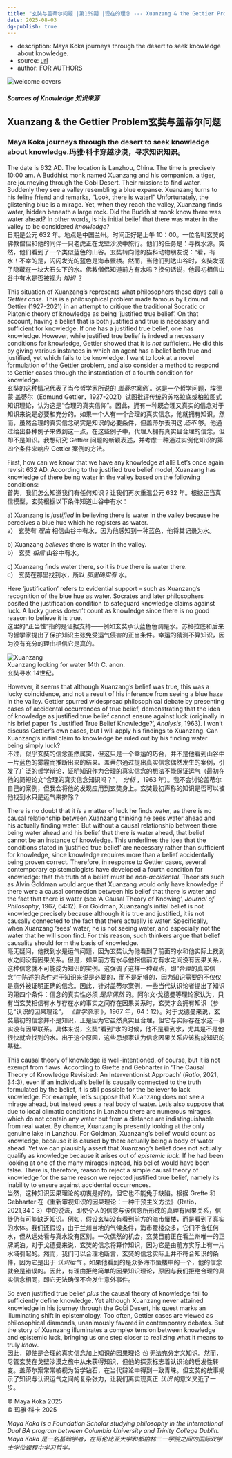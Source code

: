 ```yaml
---
title: "玄奘与盖蒂尔问题 |第169期 |现在的理念 --- Xuanzang & the Gettier Problem | Issue 169 | Philosophy Now"
date: 2025-08-03
dg-publish: true
---
```

- description: Maya Koka journeys through the desert to seek knowledge about knowledge.
- source: [url](https://philosophynow.org/issues/169/Xuanzang_and_the_Gettier_Problem)
- author: FOR AUTHORS

![welcome covers](https://philosophynow.org/media/images/regulars/welcome%20covers.png)

##### Sources of Knowledge 知识来源

## Xuanzang & the Gettier Problem玄奘与盖蒂尔问题

### Maya Koka journeys through the desert to seek knowledge about knowledge.玛雅·科卡穿越沙漠，寻求知识知识。

The date is 632 AD. The location is Lanzhou, China. The time is precisely 10:00 am. A Buddhist monk named Xuanzang and his companion, a tiger, are journeying through the Gobi Desert. Their mission: to find water. Suddenly they see a valley resembling a blue expanse. Xuanzang turns to his feline friend and remarks, “Look, there is water!” Unfortunately, the glistening blue is a mirage. Yet, when they reach the valley, Xuanzang finds water, hidden beneath a large rock. Did the Buddhist monk know there was water ahead? In other words, is his initial belief that there was water in the valley to be considered *knowledge*?  
日期是公元 632 年。地点是中国兰州。时间正好是上午 10：00。一位名叫玄奘的佛教僧侣和他的同伴一只老虎正在戈壁沙漠中旅行。他们的任务是：寻找水源。突然，他们看到了一个类似蓝色的山谷。玄奘转向他的猫科动物朋友说：“看，有水！不幸的是，闪闪发光的蓝色是海市蜃楼。然而，当他们到达山谷时，玄奘发现了隐藏在一块大石头下的水。佛教僧侣知道前方有水吗？换句话说，他最初相信山谷中有水是否被视为 *知识* ？

This situation of Xuanzang’s represents what philosophers these days call a *Gettier case*. This is a philosophical problem made famous by Edmund Gettier (1927-2021) in an attempt to critique the traditional Socratic or Platonic theory of knowledge as being ‘justified true belief’. On that account, having a belief that is both justified and true is necessary and sufficient for knowledge. If one has a justified true belief, one has knowledge. However, while justified true belief is indeed a necessary conditions for knowledge, Gettier showed that it is *not* sufficient. He did this by giving various instances in which an agent has a belief both true and justified, yet which fails to be knowledge. I want to look at a novel formulation of the Gettier problem, and also consider a method to respond to Gettier cases through the instantiation of a fourth condition for knowledge.  
玄奘的这种情况代表了当今哲学家所说的 *盖蒂尔案例* 。这是一个哲学问题，埃德蒙·盖蒂尔（Edmund Gettier，1927-2021）试图批评传统的苏格拉底或柏拉图式知识理论，认为这是“合理的真实信仰”。因此，拥有一种既合理又真实的信念对于知识来说是必要和充分的。如果一个人有一个合理的真实信念，他就拥有知识。然而，虽然合理的真实信念确实是知识的必要条件，但盖蒂尔表明这 *还不* 够。他通过给出各种例子来做到这一点，在这些例子中，代理人拥有真实且合理的信念，但却不是知识。我想研究 Gettier 问题的新颖表述，并考虑一种通过实例化知识的第四个条件来响应 Gettier 案例的方法。

First, how can we know that we have any knowledge at all? Let’s once again revisit 632 AD. According to the justified true belief model, Xuanzang has knowledge of there being water in the valley based on the following conditions:  
首先，我们怎么知道我们有任何知识？让我们再次重温公元 632 年。根据正当真信模型，玄奘根据以下条件知道山谷中有水：

a) Xuanzang is *justified* in believing there is water in the valley because he perceives a blue hue which he registers as water.  
a） 玄奘有 *理由* 相信山谷中有水，因为他感知到一种蓝色，他将其记录为水。

b) Xuanzang *believes* there is water in the valley.  
b） 玄奘 *相信* 山谷中有水。

c) Xuanzang finds water there, so it is *true* there is water there.  
c） 玄奘在那里找到水，所以 *那里确实有* 水。

Here ‘justification’ refers to evidential support – such as Xuanzang’s recognition of the blue hue as water. Socrates and later philosophers posited the justification condition to safeguard knowledge claims against luck. A lucky guess doesn’t count as knowledge since there is no good reason to believe it is true.  
这里的“正当性”指的是证据支持——例如玄奘承认蓝色色调是水。苏格拉底和后来的哲学家提出了保护知识主张免受运气侵害的正当条件。幸运的猜测不算知识，因为没有充分的理由相信它是真的。

![Xuanzang](https://philosophynow.org/media/images/issues/169/Xuanzang.jpg)  
Xuanzang looking for water 14th C. anon.  
玄奘寻水 14世纪。

However, it seems that although Xuanzang’s belief was true, this was a lucky coincidence, and not a result of his inference from seeing a blue haze in the valley. Gettier spurred widespread philosophical debate by presenting cases of accidental occurrences of true belief, demonstrating that the idea of knowledge as justified true belief cannot ensure against luck (originally in his brief paper ‘Is Justified True Belief Knowledge?’, *Analysis*, 1963). I won’t discuss Gettier’s own cases, but I will apply his findings to Xuanzang. Can Xuanzang’s initial claim to knowledge be ruled out by his finding water being simply luck?  
不过，似乎玄奘的信念虽然属实，但这只是一个幸运的巧合，并不是他看到山谷中一片蓝色的雾霾而推断出来的结果。盖蒂尔通过提出真实信念偶然发生的案例，引发了广泛的哲学辩论，证明知识作为合理的真实信念的想法不能保证运气（最初在他的简短论文“合理的真实信念知识吗？”， *分析* ，1963 年）。我不会讨论盖蒂尔自己的案例，但我会将他的发现应用到玄奘身上。玄奘最初声称的知识是否可以被他找到水只是运气来排除？

There is no doubt that it *is* a matter of luck he finds water, as there is no causal relationship between Xuanzang thinking he sees water ahead and his actually finding water. But without a causal relationship between there being water ahead and his belief that there is water ahead, that belief cannot be an instance of knowledge. This underlines the idea that the conditions stated in ‘justified true belief’ are necessary rather than sufficient for knowledge, since knowledge requires more than a belief accidentally being proven correct. Therefore, in response to Gettier cases, several contemporary epistemologists have developed a fourth condition for knowledge: that the truth of a belief must be *non-accidental*. Theorists such as Alvin Goldman would argue that Xuanzang would only have knowledge if there were a causal connection between his belief that there is water and the fact that there is water (see ‘A Causal Theory of Knowing’, *Journal of Philosophy*, 1967, 64:12). For Goldman, Xuanzang’s initial belief is not knowledge precisely because although it is true and justified, it is not causally connected to the fact that there actually is water. Specifically, when Xuanzang ‘sees’ water, he is not seeing water, and especially not the water that he will soon find. For this reason, such thinkers argue that belief causality should form the basis of knowledge.  
毫无疑问，他找到水是运气问题，因为玄奘认为他看到了前面的水和他实际上找到水之间没有因果关系。但是，如果前方有水与他相信前方有水之间没有因果关系，这种信念就不可能成为知识的实例。这强调了这样一种观点，即“合理的真实信念”中陈述的条件对于知识来说是必要的，而不是足够的，因为知识需要的不仅仅是意外被证明正确的信念。因此，针对盖蒂尔案例，一些当代认识论者提出了知识的第四个条件：信念的真实性必须 *是非偶然* 的。阿尔文·戈德曼等理论家认为，只有当玄奘相信有水与存在水的事实之间存在因果关系时，玄奘才会拥有知识（参见“认识的因果理论”， *《哲学杂志* 》，1967 年，64：12）。对于戈德曼来说，玄奘最初的信念并不是知识，正是因为它虽然真实且合理，但它与实际存在水这一事实没有因果联系。具体来说，玄奘“看到”水的时候，他不是看到水，尤其是不是他很快就会找到的水。出于这个原因，这些思想家认为信念因果关系应该构成知识的基础。

This causal theory of knowledge is well-intentioned, of course, but it is not exempt from flaws. According to Grefte and Gebharter in ‘The Causal Theory of Knowledge Revisited: An Interventionist Approach’ (*Ratio*, 2021, 34:3), even if an individual’s belief is causally connected to the truth formulated by the belief, it is still possible for the believer to lack knowledge. For example, let’s suppose that Xuanzang does not see a mirage ahead, but instead sees a real body of water. Let’s also suppose that due to local climatic conditions in Lanzhou there are numerous mirages, which do not contain any water but from a distance are indistinguishable from real water. By chance, Xuanzang is presently looking at the only genuine lake in Lanzhou. For Goldman, Xuanzang’s belief would count as knowledge, because it is caused by there actually being a body of water ahead. Yet we can plausibly assert that Xuanzang’s belief does not actually qualify as knowledge because it arises out of *epistemic luck*. If he had been looking at one of the many mirages instead, his belief would have been false. There is, therefore, reason to reject a simple causal theory of knowledge for the same reason we rejected justified true belief, namely its inability to ensure against accidental occurrences.  
当然，这种知识因果理论的初衷是好的，但它也不能免于缺陷。根据 Grefte 和 Gebharter 在《重新审视知识的因果理论：一种干预主义方法》（Ratio，2021,34：3）中的说法，即使个人的信念与该信念所形成的真理有因果关系，信徒仍有可能缺乏知识。例如，假设玄奘没有看到前方的海市蜃楼，而是看到了真实的水体。我们还假设，由于兰州当地的气候条件，海市蜃楼众多，它们不含任何水，但从远处看与真水没有区别。一次偶然的机会，玄奘目前正在看兰州唯一的正牌湖泊。对于戈德曼来说，玄奘的信念将算作知识，因为它是由前方实际上有一片水域引起的。然而，我们可以合理地断言，玄奘的信念实际上并不符合知识的条件，因为它是出于 *认识运气* 。如果他看到的是众多海市蜃楼中的一个，他的信念就会是错误的。因此，有理由拒绝简单的因果知识理论，原因与我们拒绝合理的真实信念相同，即它无法确保不会发生意外事件。

So even justified true belief *plus* the causal theory of knowledge fail to sufficiently define knowledge. Yet although Xuanzang never attained knowledge in his journey through the Gobi Desert, his quest marks an illuminating shift in epistemology. Too often, Gettier cases are viewed as philosophical diamonds, unanimously favored in contemporary debates. But the story of Xuanzang illuminates a complex tension between knowledge and epistemic luck, bringing us one step closer to realizing what it means to truly *know*.  
因此，即使是合理的真实信念加上知识的因果理论 *也* 无法充分定义知识。然而，尽管玄奘在戈壁沙漠之旅中从未获得知识，但他的探索标志着认识论的启发性转变。盖蒂尔案常常被视为哲学钻石，在当代辩论中得到一致青睐。但玄奘的故事揭示了知识与认识运气之间的复杂张力，让我们离实现真正 *认识* 的意义又近了一步。

© Maya Koka 2025  
© 玛雅·科卡 2025

*Maya Koka is a Foundation Scholar studying philosophy in the International Dual BA program between Columbia University and Trinity College Dublin.  
Maya Koka 是一名基础学者，在哥伦比亚大学和都柏林三一学院之间的国际双学士学位课程中学习哲学。*
